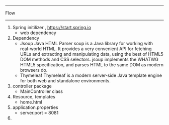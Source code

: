 ********************************************************************************
Flow
********************************************************************************
1) Spring initilizer , https://start.spring.io
   + web dependency
2) Dependency
    + Jsoup Java HTML Parser
      soup is a Java library for working with real-world HTML. 
      It provides a very convenient API for fetching URLs and extracting 
      and manipulating data, using the best of HTML5 DOM methods and CSS selectors. 
      jsoup implements the WHATWG HTML5 specification, 
      and parses HTML to the same DOM as modern browsers do. 
    + Thymeleaf
      Thymeleaf is a modern server-side Java template engine 
      for both web and standalone environments.
3) controller package
   + MainController class
4) Resource, templates
   +  home.html
5) application.properties 
   + server.port = 8081
6) 